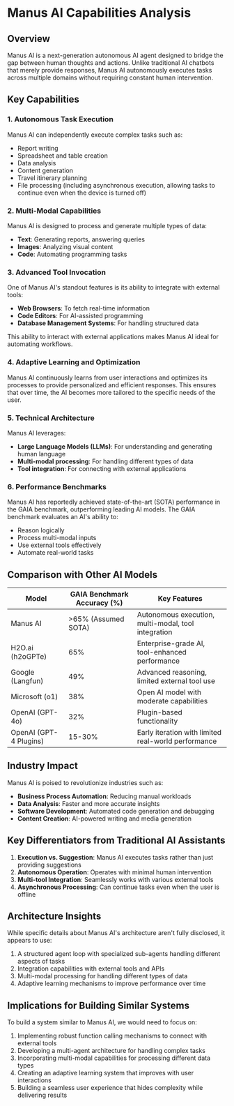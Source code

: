 # Manus AI Capabilities Analysis

## Overview
Manus AI is a next-generation autonomous AI agent designed to bridge the gap between human thoughts and actions. Unlike traditional AI chatbots that merely provide responses, Manus AI autonomously executes tasks across multiple domains without requiring constant human intervention.

## Key Capabilities

### 1. Autonomous Task Execution
Manus AI can independently execute complex tasks such as:
- Report writing
- Spreadsheet and table creation
- Data analysis
- Content generation
- Travel itinerary planning
- File processing (including asynchronous execution, allowing tasks to continue even when the device is turned off)

### 2. Multi-Modal Capabilities
Manus AI is designed to process and generate multiple types of data:
- **Text**: Generating reports, answering queries
- **Images**: Analyzing visual content
- **Code**: Automating programming tasks

### 3. Advanced Tool Invocation
One of Manus AI's standout features is its ability to integrate with external tools:
- **Web Browsers**: To fetch real-time information
- **Code Editors**: For AI-assisted programming
- **Database Management Systems**: For handling structured data

This ability to interact with external applications makes Manus AI ideal for automating workflows.

### 4. Adaptive Learning and Optimization
Manus AI continuously learns from user interactions and optimizes its processes to provide personalized and efficient responses. This ensures that over time, the AI becomes more tailored to the specific needs of the user.

### 5. Technical Architecture
Manus AI leverages:
- **Large Language Models (LLMs)**: For understanding and generating human language
- **Multi-modal processing**: For handling different types of data
- **Tool integration**: For connecting with external applications

### 6. Performance Benchmarks
Manus AI has reportedly achieved state-of-the-art (SOTA) performance in the GAIA benchmark, outperforming leading AI models. The GAIA benchmark evaluates an AI's ability to:
- Reason logically
- Process multi-modal inputs
- Use external tools effectively
- Automate real-world tasks

## Comparison with Other AI Models

| Model | GAIA Benchmark Accuracy (%) | Key Features |
|-------|----------------------------|--------------|
| Manus AI | >65% (Assumed SOTA) | Autonomous execution, multi-modal, tool integration |
| H2O.ai (h2oGPTe) | 65% | Enterprise-grade AI, tool-enhanced performance |
| Google (Langfun) | 49% | Advanced reasoning, limited external tool use |
| Microsoft (o1) | 38% | Open AI model with moderate capabilities |
| OpenAI (GPT-4o) | 32% | Plugin-based functionality |
| OpenAI (GPT-4 Plugins) | 15-30% | Early iteration with limited real-world performance |

## Industry Impact
Manus AI is poised to revolutionize industries such as:
- **Business Process Automation**: Reducing manual workloads
- **Data Analysis**: Faster and more accurate insights
- **Software Development**: Automated code generation and debugging
- **Content Creation**: AI-powered writing and media generation

## Key Differentiators from Traditional AI Assistants
1. **Execution vs. Suggestion**: Manus AI executes tasks rather than just providing suggestions
2. **Autonomous Operation**: Operates with minimal human intervention
3. **Multi-tool Integration**: Seamlessly works with various external tools
4. **Asynchronous Processing**: Can continue tasks even when the user is offline

## Architecture Insights
While specific details about Manus AI's architecture aren't fully disclosed, it appears to use:
1. A structured agent loop with specialized sub-agents handling different aspects of tasks
2. Integration capabilities with external tools and APIs
3. Multi-modal processing for handling different types of data
4. Adaptive learning mechanisms to improve performance over time

## Implications for Building Similar Systems
To build a system similar to Manus AI, we would need to focus on:
1. Implementing robust function calling mechanisms to connect with external tools
2. Developing a multi-agent architecture for handling complex tasks
3. Incorporating multi-modal capabilities for processing different data types
4. Creating an adaptive learning system that improves with user interactions
5. Building a seamless user experience that hides complexity while delivering results
